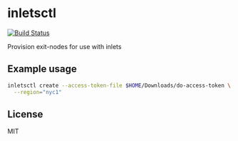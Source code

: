 # inletsctl

[![Build Status](https://travis-ci.org/inlets/inletsctl.svg?branch=master)](https://travis-ci.org/inlets/inletsctl)

Provision exit-nodes for use with inlets

## Example usage

```sh
inletsctl create --access-token-file $HOME/Downloads/do-access-token \
  --region="nyc1"
```


## License

MIT
